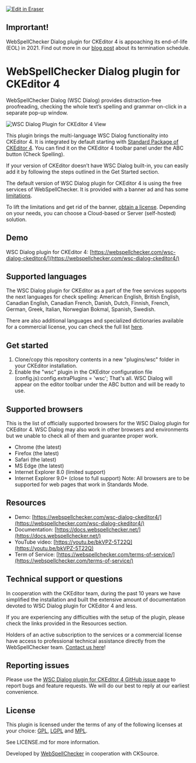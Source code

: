 <p><a target="_blank" href="https://app.eraser.io/workspace/sT70wuqrZhZaRJFezvxp" id="edit-in-eraser-github-link"><img alt="Edit in Eraser" src="https://firebasestorage.googleapis.com/v0/b/second-petal-295822.appspot.com/o/images%2Fgithub%2FOpen%20in%20Eraser.svg?alt=media&amp;token=968381c8-a7e7-472a-8ed6-4a6626da5501"></a></p>

## Imprortant!
WebSpellChecker Dialog plugin for CKEditor 4 is appoaching its end-of-life (EOL) in 2021. Find out more in our [﻿blog post](https://webspellchecker.com/blog/2020/12/02/end-of-life-for-spell-checker-dialog-plugin-for-ckeditor-4/) about its termination schedule.

# WebSpellChecker Dialog plugin for CKEditor 4
WebSpellChecker Dialog (WSC Dialog) provides distraction-free proofreading, checking the whole text’s spelling and grammar on-click in a separate pop-up window.

![WSC Dialog Plugin for CKEditor 4 View](https://webspellchecker.com/app/images/wsc_dialog_plugin_for_ckeditor4.png "")

This plugin brings the multi-language WSC Dialog functionality into CKEditor 4. It is integrated by default starting with [﻿Standard Package of CKEditor 4](https://ckeditor.com/ckeditor-4/download/). You can find it on the CKEditor 4 toolbar panel under the ABC button (Check Spelling). 

If your version of CKEditor doesn’t have WSC Dialog built-in, you can easily add it by following the steps outlined in the Get Started section.

The default version of WSC Dialog plugin for CKEditor 4 is using the free services of WebSpellChecker. It is provided with a banner ad and has some [﻿limitations](https://docs.webspellchecker.net/display/WebSpellCheckerCloud/Free+and+Paid+WebSpellChecker+Cloud+Services+Comparison+for+CKEditor). 

To lift the limitations and get rid of the banner, [﻿obtain a license](https://webspellchecker.com/wsc-dialog-ckeditor4/#pricing). Depending on your needs, you can choose a Cloud-based or Server (self-hosted) solution.

## Demo
WSC Dialog plugin for CKEditor 4: [﻿https://webspellchecker.com/wsc-dialog-ckeditor4/](https://webspellchecker.com/wsc-dialog-ckeditor4/) 

## Supported languages
The WSC Dialog plugin for CKEditor as a part of the free services supports the next languages for check spelling: American English, British English, Canadian English, Canadian French, Danish, Dutch, Finnish, French, German, Greek, Italian, Norwegian Bokmal, Spanish, Swedish.

There are also additional languages and specialized dictionaries available for a commercial license, you can check the full list [﻿here](https://webspellchecker.com/additional-dictionaries/). 

## Get started
1. Clone/copy this repository contents in a new "plugins/wsc" folder in your CKEditor installation.
2. Enable the "wsc" plugin in the CKEditor configuration file (config.js):config.extraPlugins = 'wsc';
That's all. WSC Dialog will appear on the editor toolbar under the ABC button and will be ready to use.

## Supported browsers
This is the list of officially supported browsers for the WSC Dialog plugin for CKEditor 4. WSC Dialog may also work in other browsers and environments but we unable to check all of them and guarantee proper work.

- Chrome (the latest)
- Firefox (the latest)
- Safari (the latest)
- MS Edge (the latest)
- Internet Explorer 8.0 (limited support)
- Internet Explorer 9.0+ (close to full support)
Note: All browsers are to be supported for web pages that work in Standards Mode.

## Resources
- Demo: [﻿https://webspellchecker.com/wsc-dialog-ckeditor4/](https://webspellchecker.com/wsc-dialog-ckeditor4/) 
- Documentation: [﻿https://docs.webspellchecker.net/](https://docs.webspellchecker.net/) 
- YouTube video: [﻿https://youtu.be/bkVPZ-5T22Q](https://youtu.be/bkVPZ-5T22Q) 
- Term of Service: [﻿https://webspellchecker.com/terms-of-service/](https://webspellchecker.com/terms-of-service/) 
## Technical support or questions
In cooperation with the CKEditor team, during the past 10 years we have simplified the installation and built the extensive amount of documentation devoted to WSC Dialog plugin for CKEditor 4 and less. 

If you are experiencing any difficulties with the setup of the plugin, please check the links provided in the Resources section.

Holders of an active subscription to the services or a commercial license have access to professional technical assistance directly from the WebSpellChecker team. [﻿Contact us here](https://webspellchecker.com/contact-us/)! 

## Reporting issues
Please use the [﻿WSC Dialog plugin for CKEditor 4 GitHub issue page](https://github.com/WebSpellChecker/ckeditor-plugin-wsc/issues) to report bugs and feature requests. We will do our best to reply at our earliest convenience.

## License
This plugin is licensed under the terms of any of the following licenses at your choice: [﻿GPL](http://www.gnu.org/licenses/gpl.html), [﻿LGPL](http://www.gnu.org/licenses/lgpl.html) and [﻿MPL](http://www.mozilla.org/MPL/MPL-1.1.html).

See LICENSE.md for more information.

Developed by [﻿WebSpellChecker](https://webspellchecker.com/) in cooperation with CKSource.



<!--- Eraser file: https://app.eraser.io/workspace/sT70wuqrZhZaRJFezvxp --->